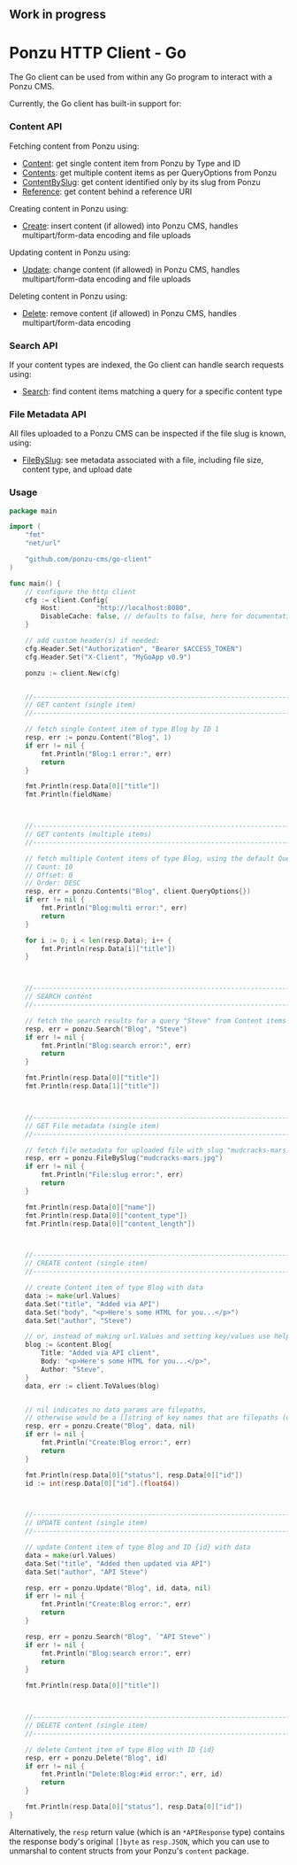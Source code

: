 ## Work in progress

# Ponzu HTTP Client - Go

The Go client can be used from within any Go program to interact with a Ponzu CMS.

Currently, the Go client has built-in support for:

### Content API
Fetching content from Ponzu using:
- [Content](https://godoc.org/github.com/ponzu-cms/go-client#Client.Content): get single content item from Ponzu by Type and ID
- [Contents](https://godoc.org/github.com/ponzu-cms/go-client#Client.Contents): get multiple content items as per QueryOptions from Ponzu
- [ContentBySlug](https://godoc.org/github.com/ponzu-cms/go-client#Client.ContentBySlug): get content identified only by its slug from Ponzu
- [Reference](https://godoc.org/github.com/ponzu-cms/go-client#Client.Reference): get content behind a reference URI

Creating content in Ponzu using:
- [Create](https://godoc.org/github.com/ponzu-cms/go-client#Client.Create): insert content (if allowed) into Ponzu CMS, handles multipart/form-data
encoding and file uploads

Updating content in Ponzu using:
- [Update](https://godoc.org/github.com/ponzu-cms/go-client#Client.Update): change content (if allowed) in Ponzu CMS, handles multipart/form-data
encoding and file uploads

Deleting content in Ponzu using:
- [Delete](https://godoc.org/github.com/ponzu-cms/go-client#Client.Delete): remove content (if allowed) in Ponzu CMS, handles multipart/form-data
encoding

### Search API
If your content types are indexed, the Go client can handle search requests using:
- [Search](https://godoc.org/github.com/ponzu-cms/go-client#Client.Search): find content items matching a query for a specific content type

### File Metadata API
All files uploaded to a Ponzu CMS can be inspected if the file slug is known, using:
- [FileBySlug](https://godoc.org/github.com/ponzu-cms/go-client#Client.FileBySlug): see metadata associated with a file, including file size, content type,
and upload date

### Usage
```go
package main

import (
	"fmt"
	"net/url"

	"github.com/ponzu-cms/go-client"
)

func main() {
    // configure the http client
    cfg := client.Config{
        Host:         "http://localhost:8080",
        DisableCache: false, // defaults to false, here for documentation
    }

    // add custom header(s) if needed:
    cfg.Header.Set("Authorization", "Bearer $ACCESS_TOKEN")
    cfg.Header.Set("X-Client", "MyGoApp v0.9")

    ponzu := client.New(cfg)


    //------------------------------------------------------------------
    // GET content (single item)
    //------------------------------------------------------------------

    // fetch single Content item of type Blog by ID 1
    resp, err := ponzu.Content("Blog", 1)
    if err != nil {
        fmt.Println("Blog:1 error:", err)
        return
    }

    fmt.Println(resp.Data[0]["title"])
	fmt.Println(fieldName)



    //------------------------------------------------------------------
    // GET contents (multiple items)
    //------------------------------------------------------------------

    // fetch multiple Content items of type Blog, using the default QueryOptions
    // Count: 10
    // Offset: 0
    // Order: DESC
    resp, err = ponzu.Contents("Blog", client.QueryOptions{})
    if err != nil {
        fmt.Println("Blog:multi error:", err)
        return
    }

    for i := 0; i < len(resp.Data); i++ {
        fmt.Println(resp.Data[i]["title"])
    }



    //------------------------------------------------------------------
    // SEARCH content
    //------------------------------------------------------------------

    // fetch the search results for a query "Steve" from Content items of type Blog
    resp, err = ponzu.Search("Blog", "Steve")
    if err != nil {
        fmt.Println("Blog:search error:", err)
        return
    }

    fmt.Println(resp.Data[0]["title"])
    fmt.Println(resp.Data[1]["title"])



    //------------------------------------------------------------------
    // GET File metadata (single item)
    //------------------------------------------------------------------

    // fetch file metadata for uploaded file with slug "mudcracks-mars.jpg" (slug is normalized filename)
    resp, err = ponzu.FileBySlug("mudcracks-mars.jpg")
    if err != nil {
        fmt.Println("File:slug error:", err)
        return
    }

    fmt.Println(resp.Data[0]["name"])
    fmt.Println(resp.Data[0]["content_type"])
    fmt.Println(resp.Data[0]["content_length"])



    //------------------------------------------------------------------
    // CREATE content (single item)
    //------------------------------------------------------------------

    // create Content item of type Blog with data
    data := make(url.Values)
    data.Set("title", "Added via API")
    data.Set("body", "<p>Here's some HTML for you...</p>")
    data.Set("author", "Steve")

    // or, instead of making url.Values and setting key/values use helper func:
    blog := &content.Blog{
        Title: "Added via API client",
        Body: "<p>Here's some HTML for you...</p>",
        Author: "Steve",
    }
    data, err := client.ToValues(blog)


    // nil indicates no data params are filepaths, 
    // otherwise would be a []string of key names that are filepaths (docs coming)
    resp, err = ponzu.Create("Blog", data, nil)
    if err != nil {
        fmt.Println("Create:Blog error:", err)
        return
    }

    fmt.Println(resp.Data[0]["status"], resp.Data[0]["id"])
    id := int(resp.Data[0]["id"].(float64))



    //------------------------------------------------------------------
    // UPDATE content (single item)
    //------------------------------------------------------------------

    // update Content item of type Blog and ID {id} with data
    data = make(url.Values)
    data.Set("title", "Added then updated via API")
    data.Set("author", "API Steve")

    resp, err = ponzu.Update("Blog", id, data, nil)
    if err != nil {
        fmt.Println("Create:Blog error:", err)
        return
    }

    resp, err = ponzu.Search("Blog", `"API Steve"`)
    if err != nil {
        fmt.Println("Blog:search error:", err)
        return
    }

    fmt.Println(resp.Data[0]["title"])



    //------------------------------------------------------------------
    // DELETE content (single item)
    //------------------------------------------------------------------

    // delete Content item of type Blog with ID {id}
    resp, err = ponzu.Delete("Blog", id)
    if err != nil {
        fmt.Println("Delete:Blog:#id error:", err, id)
        return
    }

    fmt.Println(resp.Data[0]["status"], resp.Data[0]["id"])
}

```

Alternatively, the `resp` return value (which is an `*APIResponse` type) contains the response body's original
`[]byte` as `resp.JSON`, which you can use to unmarshal to content structs from
your Ponzu's `content` package.
